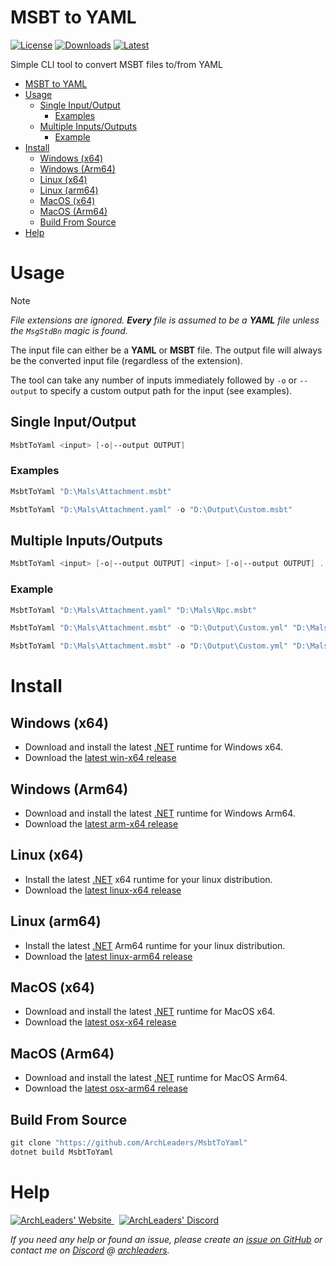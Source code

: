 # MSBT to YAML

[![License](https://img.shields.io/badge/License-MIT-blue.svg?logo=github&logoColor=5751ff&labelColor=2A2C33&color=5751ff&style=for-the-badge)](https://github.com/ArchLeaders/MsbtToYaml/blob/master/License.md) [![Downloads](https://img.shields.io/github/downloads/ArchLeaders/MsbtToYaml/total?label=downloads&logo=github&logoColor=37c75e&labelColor=2A2C33&color=37c75e&style=for-the-badge)](https://github.com/ArchLeaders/MsbtToYaml/releases) [![Latest](https://img.shields.io/github/v/tag/ArchLeaders/MsbtToYaml?label=Release&logo=github&logoColor=324fff&color=324fff&labelColor=2A2C33&style=for-the-badge)](https://github.com/ArchLeaders/MsbtToYaml/releases/latest)

Simple CLI tool to convert MSBT files to/from YAML

- [MSBT to YAML](#msbt-to-yaml)
- [Usage](#usage)
  - [Single Input/Output](#single-inputoutput)
    - [Examples](#examples)
  - [Multiple Inputs/Outputs](#multiple-inputsoutputs)
    - [Example](#example)
- [Install](#install)
  - [Windows (x64)](#windows-x64)
  - [Windows (Arm64)](#windows-arm64)
  - [Linux (x64)](#linux-x64)
  - [Linux (arm64)](#linux-arm64)
  - [MacOS (x64)](#macos-x64)
  - [MacOS (Arm64)](#macos-arm64)
  - [Build From Source](#build-from-source)
- [Help](#help)

# Usage

> [!NOTE]
> *File extensions are ignored. **Every** file is assumed to be a **YAML** file unless the `MsgStdBn` magic is found.*

The input file can either be a **YAML** or **MSBT** file. The output file will always be the converted input file (regardless of the extension).

The tool can take any number of inputs immediately followed by `-o` or `--output` to specify a custom output path for the input (see examples).

## Single Input/Output

```powershell
MsbtToYaml <input> [-o|--output OUTPUT]
```

### Examples

```powershell
MsbtToYaml "D:\Mals\Attachment.msbt"
```

```powershell
MsbtToYaml "D:\Mals\Attachment.yaml" -o "D:\Output\Custom.msbt"
```

## Multiple Inputs/Outputs

```powershell
MsbtToYaml <input> [-o|--output OUTPUT] <input> [-o|--output OUTPUT] ...
```

### Example


```powershell
MsbtToYaml "D:\Mals\Attachment.yaml" "D:\Mals\Npc.msbt"
```

```powershell
MsbtToYaml "D:\Mals\Attachment.msbt" -o "D:\Output\Custom.yml" "D:\Mals\Npc.msbt"
```

```powershell
MsbtToYaml "D:\Mals\Attachment.msbt" -o "D:\Output\Custom.yml" "D:\Mals\Npc.msbt" -o "D:\Output\Custom-Npc.yml" 
```

# Install

## Windows (x64)

- Download and install the latest [.NET](https://dotnet.microsoft.com/en-us/download/dotnet/latest) runtime for Windows x64.
- Download the [latest win-x64 release](https://github.com/ArchLeaders/MsbtToYaml/releases/latest/download/MsbtToYaml-win-x64.zip)

## Windows (Arm64)

- Download and install the latest [.NET](https://dotnet.microsoft.com/en-us/download/dotnet/latest) runtime for Windows Arm64.
- Download the [latest arm-x64 release](https://github.com/ArchLeaders/MsbtToYaml/releases/latest/download/MsbtToYaml-win-arm64.zip)

## Linux (x64)

- Install the latest [.NET](https://dotnet.microsoft.com/en-us/download/dotnet/latest) x64 runtime for your linux distribution.
- Download the [latest linux-x64 release](https://github.com/ArchLeaders/MsbtToYaml/releases/latest/download/MsbtToYaml-linux-x64.zip)

## Linux (arm64)

- Install the latest [.NET](https://dotnet.microsoft.com/en-us/download/dotnet/latest) Arm64 runtime for your linux distribution.
- Download the [latest linux-arm64 release](https://github.com/ArchLeaders/MsbtToYaml/releases/latest/download/MsbtToYaml-linux-arm64.zip)

## MacOS (x64)

- Download and install the latest [.NET](https://dotnet.microsoft.com/en-us/download/dotnet/latest) runtime for MacOS x64.
- Download the [latest osx-x64 release](https://github.com/ArchLeaders/MsbtToYaml/releases/latest/download/MsbtToYaml-osx-x64.zip)

## MacOS (Arm64)

- Download and install the latest [.NET](https://dotnet.microsoft.com/en-us/download/dotnet/latest) runtime for MacOS Arm64.
- Download the [latest osx-arm64 release](https://github.com/ArchLeaders/MsbtToYaml/releases/latest/download/MsbtToYaml-osx-arm64.zip)

## Build From Source

```powershell
git clone "https://github.com/ArchLeaders/MsbtToYaml"
dotnet build MsbtToYaml
```

# Help

<a href="https://github.com/ArchLeaders/MsbtToYaml/issues">
  <img src="https://img.shields.io/github/issues/ArchLeaders/MsbtToYaml?style=for-the-badge&logoColor=c71b42&color=c71b42&labelColor=2A2C33&logo=github&label=Issues" alt="ArchLeaders' Website"/>
</a> &nbsp;
<a href="https://discord.gg/cbA3AWwfJj">
  <img src="https://img.shields.io/discord/825161394663456799?style=for-the-badge&logoColor=37C75E&color=37C75E&labelColor=2A2C33&logo=discord&label=discord" alt="ArchLeaders' Discord"/>
</a>

*If you need any help or found an issue, please create an [issue on GitHub](https://github.com/ArchLeaders/MsbtToYaml/issues) or contact me on [Discord](https://discord.gg/8Saj6tTkNB) @ [archleaders](https://discord.com/users/728823685015797770).*